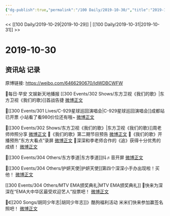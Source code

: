 ```yaml
---
{"dg-publish":true,"permalink":"/100 Daily/2019-10-30/","title":"2019-10-30","created":"2023-03-29T21:40:17.386+08:00","updated":"2023-03-29T21:43:20.233+08:00"}
---
```



<< [[100 Daily/2019-10-29\|2019-10-29]] | [[100 Daily/2019-10-31\|2019-10-31]] >>

# 2019-10-30

## 资讯站 记录

原博链接: https://weibo.com/6466290670/IdWDBCWFW

🐳每日·早安
文娱新天地播报 [[300 Events/302 Shows/东方卫视《我们的歌》\|东方卫视《我们的歌》]]首战告捷
[微博正文](https://m.weibo.cn/6466290670/4433011221046156)

🐳[[300 Events/301 Lives/C-929星球巡回演唱会\|C-929星球巡回演唱会]]成都站已开票
小站看了看980价位还有哦~
[微博正文](https://m.weibo.cn/6466290670/4433054317262150)

🐳[[300 Events/302 Shows/东方卫视《我们的歌》\|东方卫视《我们的歌》]]周老师帅照分享
[微博正文](https://m.weibo.cn/6466290670/4433077491170766)
🐳《我们的歌》第二期节目预告
[微博正文](https://m.weibo.cn/6466290670/4433165084702821)
🐳《我们的歌》开播预热“东方大看点”录屏
[微博正文](https://m.weibo.cn/6466290670/4433175830415181)
🐳深深和李老师合作的《追》获得十分优秀的成绩！
[微博正文](https://m.weibo.cn/6466290670/4433203714374329)

🐳[[300 Events/304 Others/东方季道\|东方季道]]抖♬音开屏
[微博正文](https://m.weibo.cn/6466290670/4433146185050884)

🐳[[300 Events/304 Others/护妍天使\|护妍天使]]第四个深深小手办出现啦！买他！
[微博正文](https://m.weibo.cn/6466290670/4433177172931907)

[[300 Events/304 Others/MTV EMA颁奖典礼\|MTV EMA颁奖典礼]]
🐳快来为深深在“EMA大中华区最受欢迎艺人”投票吧！
[微博正文](https://m.weibo.cn/6466290670/4433205811661800)

🐳《[[200 Songs/胡同少年志\|胡同少年志]]》酷狗福利活动
米米们快来参加赢签名照吧！
[微博正文](https://m.weibo.cn/6466290670/4433208592106243)
